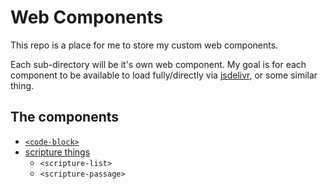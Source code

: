 # Web Components

This repo is a place for me to store my custom web components.

Each sub-directory will be it's own web component. My goal is for each component to be available to load fully/directly via [jsdelivr](https://www.jsdelivr.com/), or some similar thing.

## The components

* [`<code-block>`](./code-block)
* [scripture things](./scripture)
  * `<scripture-list>`
  * `<scripture-passage>`


